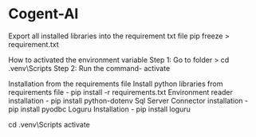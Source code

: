 # Cogent-AI

Export all installed libraries into the requirement txt file
pip freeze > requirement.txt

How to activated the environment variable
Step 1:
Go to folder > cd .venv\Scripts
Step 2:
Run the command- activate

Installation from the requirements file
Install python libraries from requirements file - pip install -r requirements.txt
Environment reader installation - pip install python-dotenv
Sql Server Connector installation - pip install pyodbc
Loguru Installation - pip install loguru

cd .venv\Scripts activate

